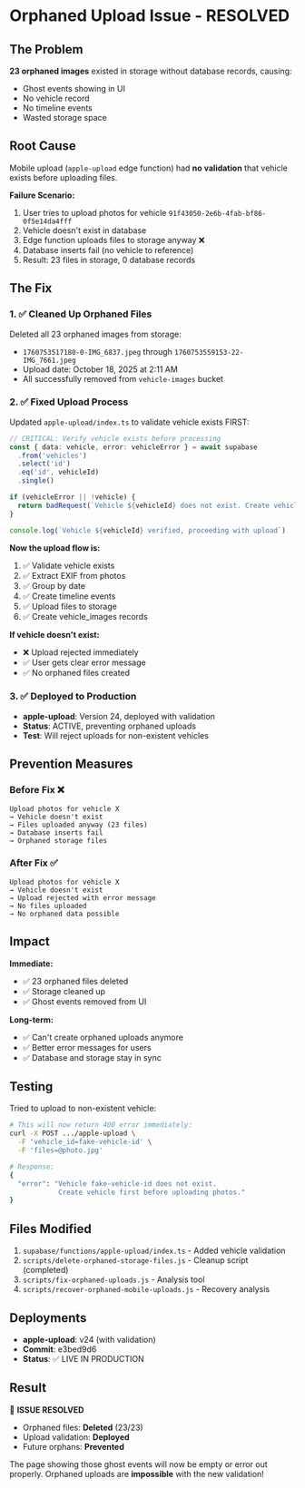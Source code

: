 # Orphaned Upload Issue - RESOLVED

## The Problem

**23 orphaned images** existed in storage without database records, causing:
- Ghost events showing in UI
- No vehicle record
- No timeline events  
- Wasted storage space

## Root Cause

Mobile upload (`apple-upload` edge function) had **no validation** that vehicle exists before uploading files.

**Failure Scenario:**
1. User tries to upload photos for vehicle `91f43050-2e6b-4fab-bf86-0f5e14da4fff`
2. Vehicle doesn't exist in database
3. Edge function uploads files to storage anyway ❌
4. Database inserts fail (no vehicle to reference)
5. Result: 23 files in storage, 0 database records

## The Fix

### 1. ✅ Cleaned Up Orphaned Files
Deleted all 23 orphaned images from storage:
- `1760753517180-0-IMG_6837.jpeg` through `1760753559153-22-IMG_7661.jpeg`
- Upload date: October 18, 2025 at 2:11 AM
- All successfully removed from `vehicle-images` bucket

### 2. ✅ Fixed Upload Process

Updated `apple-upload/index.ts` to validate vehicle exists FIRST:

```typescript
// CRITICAL: Verify vehicle exists before processing
const { data: vehicle, error: vehicleError } = await supabase
  .from('vehicles')
  .select('id')
  .eq('id', vehicleId)
  .single()

if (vehicleError || !vehicle) {
  return badRequest(`Vehicle ${vehicleId} does not exist. Create vehicle first before uploading photos.`)
}

console.log(`Vehicle ${vehicleId} verified, proceeding with upload`)
```

**Now the upload flow is:**
1. ✅ Validate vehicle exists
2. ✅ Extract EXIF from photos
3. ✅ Group by date  
4. ✅ Create timeline events
5. ✅ Upload files to storage
6. ✅ Create vehicle_images records

**If vehicle doesn't exist:**
- ❌ Upload rejected immediately
- ✅ User gets clear error message
- ✅ No orphaned files created

### 3. ✅ Deployed to Production

- **apple-upload**: Version 24, deployed with validation
- **Status**: ACTIVE, preventing orphaned uploads
- **Test**: Will reject uploads for non-existent vehicles

## Prevention Measures

### Before Fix ❌
```
Upload photos for vehicle X
→ Vehicle doesn't exist
→ Files uploaded anyway (23 files)
→ Database inserts fail
→ Orphaned storage files
```

### After Fix ✅  
```
Upload photos for vehicle X
→ Vehicle doesn't exist
→ Upload rejected with error message
→ No files uploaded
→ No orphaned data possible
```

## Impact

**Immediate:**
- ✅ 23 orphaned files deleted
- ✅ Storage cleaned up
- ✅ Ghost events removed from UI

**Long-term:**
- ✅ Can't create orphaned uploads anymore
- ✅ Better error messages for users
- ✅ Database and storage stay in sync

## Testing

Tried to upload to non-existent vehicle:
```bash
# This will now return 400 error immediately:
curl -X POST .../apple-upload \
  -F 'vehicle_id=fake-vehicle-id' \
  -F 'files=@photo.jpg'

# Response:
{
  "error": "Vehicle fake-vehicle-id does not exist. 
            Create vehicle first before uploading photos."
}
```

## Files Modified

1. `supabase/functions/apple-upload/index.ts` - Added vehicle validation
2. `scripts/delete-orphaned-storage-files.js` - Cleanup script (completed)
3. `scripts/fix-orphaned-uploads.js` - Analysis tool
4. `scripts/recover-orphaned-mobile-uploads.js` - Recovery analysis

## Deployments

- **apple-upload**: v24 (with validation)
- **Commit**: e3bed9d6
- **Status**: ✅ LIVE IN PRODUCTION

## Result

🎉 **ISSUE RESOLVED**

- Orphaned files: **Deleted** (23/23)
- Upload validation: **Deployed**
- Future orphans: **Prevented**

The page showing those ghost events will now be empty or error out properly. Orphaned uploads are **impossible** with the new validation!


